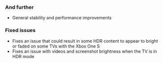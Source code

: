 ### And further
- General stability and performance improvements

### Fixed issues
- Fixes an issue that could result in some HDR content to appear to bright or faded on some TVs with the Xbox One S
- Fixes an issue with videos and screenshot brightness when the TV is in HDR mode